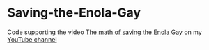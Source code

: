 # Saving-the-Enola-Gay

Code supporting the video [The math of saving the Enola Gay](https://www.youtube.com/watch?v=IEsIXui-YS8) on my [YouTube channel](https://www.youtube.com/@jkzero)
